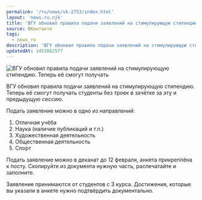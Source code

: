 ```yaml
---
permalink: '/ru/news/vk-2753/index.html'
layout: 'news.ru.njk'
title: 'ВГУ обновил правила подачи заявлений на стимулирующую стипендию.'
source: ВКонтакте
tags:
  - news_ru
description: 'ВГУ обновил правила подачи заявлений на стимулирующую стипендию.'
updatedAt: 1452862577
---
```

![ВГУ обновил правила подачи заявлений на стимулирующую стипендию. Теперь её смогут получать](https://sun9-4.userapi.com/impf/c629205/v629205484/34856/UC-HFEAXj4o.jpg?size=1280x480&quality=96&sign=f0916a9ffed7903dbf287bb93d727525&c_uniq_tag=N385XKVoOyTDMQ_G6rfWdwNOBwDmx96k0rW4q63PULE&type=album)

ВГУ обновил правила подачи заявлений на стимулирующую стипендию. Теперь её смогут получать студенты без троек в зачётке за эту и предыдущую сессию.

Подать заявление можно в одно из направлений:
1. Отличная учёба
2. Наука (наличие публикаций и т.п.)
3. Художественная деятельность
4. Общественная деятельность
5. Спорт

Подать заявление можно в деканат до 12 февраля, анкета прикреплёна к посту. Скопируйте из документа нужную часть, распечатайте и заполните.

Заявление принимаются от студентов с 3 курса. Достижения, которые вы указали в анкете нужно подтвёрдить документально.
